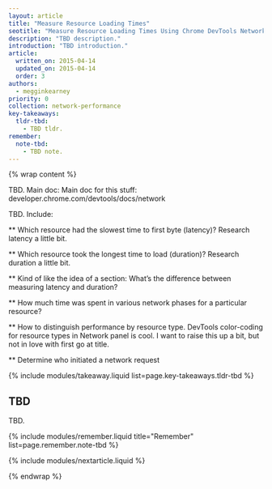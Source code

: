 ```yaml
---
layout: article
title: "Measure Resource Loading Times"
seotitle: "Measure Resource Loading Times Using Chrome DevTools Network Panel"
description: "TBD description."
introduction: "TBD introduction."
article:
  written_on: 2015-04-14
  updated_on: 2015-04-14
  order: 3
authors:
  - megginkearney
priority: 0
collection: network-performance
key-takeaways:
  tldr-tbd:
    - TBD tldr.
remember:
  note-tbd:
    - TBD note.
---
```

{% wrap content %}

TBD. Main doc: Main doc for this stuff: developer.chrome.com/devtools/docs/network

TBD. Include:

** Which resource had the slowest time to first byte (latency)? Research latency a little bit.

** Which resource took the longest time to load (duration)? Research duration a little bit.

** Kind of like the idea of a section: What’s the difference between measuring latency and duration?

** How much time was spent in various network phases for a particular resource?

** How to distinguish performance by resource type. DevTools color-coding for resource types in Network panel is cool. I want to raise this up a bit, but not in love with first go at title.

** Determine who initiated a network request

{% include modules/takeaway.liquid list=page.key-takeaways.tldr-tbd %}

## TBD

TBD.

{% include modules/remember.liquid title="Remember" list=page.remember.note-tbd %}

{% include modules/nextarticle.liquid %}

{% endwrap %}
